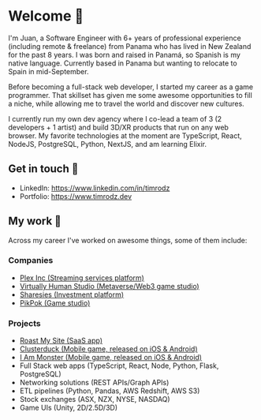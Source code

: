 # Welcome 👋

I'm Juan, a Software Engineer with 6+ years of professional experience (including remote & freelance) from Panama who has lived in New Zealand for the past 8 years. I was born and raised in Panamá, so Spanish is my native language. Currently based in Panama but wanting to relocate to Spain in mid-September.

Before becoming a full-stack web developer, I started my career as a game programmer. That skillset has given me some awesome opportunities to fill a niche, while allowing me to travel the world and discover new cultures.

I currently run my own dev agency where I co-lead a team of 3 (2 developers + 1 artist) and build 3D/XR products that run on any web browser. My favorite technologies at the moment are TypeScript, React, NodeJS, PostgreSQL, Python, NextJS, and am learning Elixir.

## Get in touch 📩

- LinkedIn: https://www.linkedin.com/in/timrodz
- Portfolio: https://www.timrodz.dev

## My work 💼

Across my career I've worked on awesome things, some of them include:

### Companies

- [Plex Inc (Streaming services platform)](https://www.plex.tv/)
- [Virtually Human Studio (Metaverse/Web3 game studio)](https://www.vhslab.com/)
- [Sharesies (Investment platform)](https://www.sharesies.nz/)
- [PikPok (Game studio)](https://pikpok.com/)

### Projects

- [Roast My Site (SaaS app)](https://roastmysite.io/)
- [Clusterduck (Mobile game, released on iOS & Android)](https://pikpok.com/games/clusterduck/)
- [I Am Monster (Mobile game, released on iOS & Android)](https://pikpok.com/games/i-am-monster/)
- Full Stack web apps (TypeScript, React, Node, Python, Flask, PostgreSQL)
- Networking solutions (REST APIs/Graph APIs)
- ETL pipelines (Python, Pandas, AWS Redshift, AWS S3)
- Stock exchanges (ASX, NZX, NYSE, NASDAQ)
- Game UIs (Unity, 2D/2.5D/3D)
